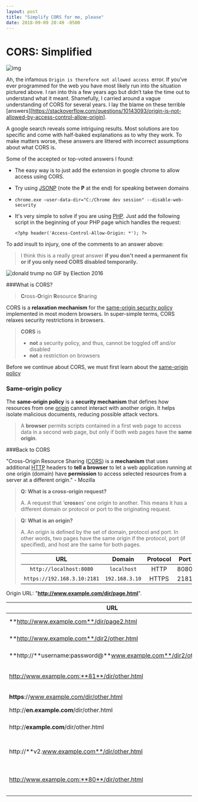 ```yaml
---
layout: post
title: "Simplify CORS for me, please"
date: 2018-09-09 20:49 -0500
---
```


# CORS: Simplified


![img](https://dkv97bqrmxzll.cloudfront.net/img/conversations-api/cors/chrome-cors-error.png)

Ah, the infamous `Origin is therefore not allowed access `error. If you’ve ever programmed for the web you have most likely run into the situation pictured above. I ran into this a few years ago but didn’t take the time out to understand what it meant. Shamefully, I carried around a vague understanding of CORS for several years. I lay the blame on these terrible [answers][https://stackoverflow.com/questions/10143093/origin-is-not-allowed-by-access-control-allow-origin].

A google search reveals some intriguing results. Most solutions are too specific and come with half-baked explanations as to why they work. To make matters worse, these answers are littered with incorrect assumptions about what CORS is.

Some of the accepted or top-voted answers I found:

- The easy way is to just add the extension in google chrome to allow access using CORS.

- Try using [JSONP](http://en.wikipedia.org/wiki/JSONP) (note the **P** at the end) for speaking between domains

- `chrome.exe —user-data-dir="C:/Chrome dev session" --disable-web-security`

- It's very simple to solve if you are using [PHP](http://en.wikipedia.org/wiki/PHP). Just add the following script in the beginning of your PHP page which handles the request:

  ```
  <?php header('Access-Control-Allow-Origin: *'); ?>
  ```



To add insult to injury, one of the comments to an answer above:

> I think this is a really great answer **if you don't need a permanent fix or if you only need CORS disabled temporarily.**

![donald trump no GIF by Election 2016](https://media0.giphy.com/media/3oEjI5P7RD2we6odZC/giphy.gif)



###What is CORS?

> **C**ross-**O**rigin **R**esource **S**haring

CORS is a **relaxation mechanism** for the [same-origin security policy][SameOriginPolicy] implemented in most modern browsers. In super-simple terms, CORS relaxes security restrictions in browsers.

> **CORS** is
>
> - **not** a security policy, and thus, cannot be toggled off and/or disabled
> - **not** a restriction on browsers

Before we continue about CORS, we must first learn about the [same-origin policy][SameOriginPolicy]

 

### Same-origin policy

The **same-origin policy** is a **security mechanism** that defines how resources from one [origin](https://developer.mozilla.org/en-US/docs/Glossary/origin) cannot interact with another origin. It helps isolate malicious documents, reducing possible attack vectors.

> A **browser** permits scripts contained in a first web page to access data in a second web page, but only if both web pages have the **same origin**.
> 





###Back to CORS

"Cross-Origin Resource Sharing ([CORS](https://developer.mozilla.org/en-US/docs/Glossary/CORS)) is a **mechanism** that uses additional [HTTP](https://developer.mozilla.org/en-US/docs/Glossary/HTTP) headers to **tell a browser** to let a web application running at one origin (domain) have **permission** to access selected resources from a server at a different origin." - Mozilla

> **Q: What is a cross-origin request?**
>
> A. A request that ‘**cross**es’ one origin to another. This means it has a different domain or protocol or port to the originating request.
>

> **Q: What is an origin?**
>
> A. An origin is defined by the set of domain, protocol and port. In other words, two pages have the same origin if the protocol, port (if specified), and host are the same for both pages.
>
> |             URL             |     Domain     | Protocol | Port |
> | :-------------------------: | :------------: | :------: | :--: |
> |   `http://localhost:8080`   |  `localhost`   |   HTTP   | 8080 |
> | `https://192.168.3.10:2181` | `192.168.3.10` |  HTTPS   | 2181 |

Origin URL: "**http://www.example.com/dir/page.html**".

| URL                                                          | Outcome                                  | Reason                                               |
| ------------------------------------------------------------ | ---------------------------------------- | ---------------------------------------------------- |
| **http://www.example.com**/dir/page2.html                    | <span style="color:green">Success</span> | Same protocol, host and port                         |
| **http://www.example.com**/dir2/other.html                   | <span style="color:green">Success</span> | Same protocol, host and port                         |
| **http://**username:password@**www.example.com**/dir2/other.html | <span style="color:green">Success</span> | Same protocol, host and port                         |
| http://www.example.com:**81**/dir/other.html                 | <span style="color:red">Failure</span>   | Same protocol and host but different port            |
| **https**://www.example.com/dir/other.html                   | <span style="color:red">Failure</span>   | Different protocol                                   |
| http://**en.example.com**/dir/other.html                     | <span style="color:red">Failure</span>   | Different host                                       |
| http://**example.com**/dir/other.html                        | <span style="color:red">Failure</span>   | Different host (exact match required)                |
| http://**v2.www.example.com**/dir/other.html                 | <span style="color:red">Failure</span>   | Different host (exact match required)                |
| http://www.example.com:**80**/dir/other.html                 | Depends                                  | Port explicit. Depends on implementation in browser. |


[MozillaCORS]: https://developer.mozilla.org/en-US/docs/Web/HTTP/CORS
[SameOriginPolicy]:https://en.wikipedia.org/wiki/Same-origin_policy

